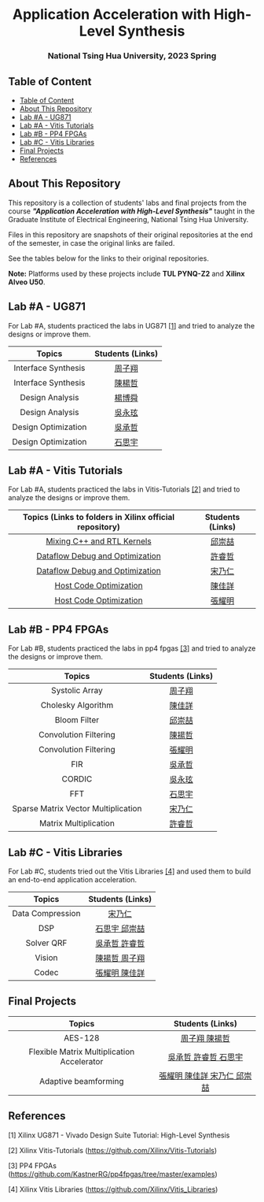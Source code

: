 <h1 align="center">Application Acceleration with High-Level Synthesis</h1>

<h3 align="center">National Tsing Hua University, 2023 Spring</h3>



## Table of Content

- [Table of Content](#table-of-content)
- [About This Repository](#about-this-repository)
- [Lab #A - UG871](#lab-a---ug871)
- [Lab #A - Vitis Tutorials](#lab-a---vitis-tutorials)
- [Lab #B - PP4 FPGAs](#lab-b---pp4-fpgas)
- [Lab #C - Vitis Libraries](#lab-c---vitis-libraries)
- [Final Projects](#final-projects)
- [References](#references)



## About This Repository

This repository is a collection of students' labs and final projects from the course ***"Application Acceleration with High-Level Synthesis"*** taught in the Graduate Institute of Electrical Engineering, National Tsing Hua University.

Files in this repository are snapshots of their original repositories at the end of the semester, in case the original links are failed. 

See the tables below for the links to their original repositories.

**Note:** Platforms used by these projects include **TUL PYNQ-Z2** and **Xilinx Alveo U50**.



## Lab #A - UG871

For Lab #A, students practiced the labs in UG871 [[1]](#[1]) and tried to analyze the designs or improve them.

|             Topics              |                       Students (Links)                       |
| :-----------------------------: | :----------------------------------------------------------: |
|       Interface Synthesis       |      [周子翔](https://github.com/ecoyukino/labA_InterfaceSynthesis)      |
|       Interface Synthesis       |      [陳楊哲](https://github.com/ZheChen-Bill/Interface_Synthesis)      |
|         Design Analysis         | [楊博舜](https://github.com/JasonYanggg/HLS) |
|         Design Analysis         | [吳永玹](https://github.com/Ri-chard-Wu/AAHLS-LabA) |
|       Design Optimization       |   [吳承哲](https://github.com/sssh311318/HLS_LAB_A)   |
|       Design Optimization       |   [石思宇](https://github.com/freud96/Design_Optimization)   |


## Lab #A - Vitis Tutorials

For Lab #A, students practiced the labs in Vitis-Tutorials [[2]](#[2]) and tried to analyze the designs or improve them.

|   Topics (Links to folders in Xilinx official repository)    |                       Students (Links)                       |
| :----------------------------------------------------------: | :----------------------------------------------------------: |
| [Mixing C++ and RTL Kernels](https://github.com/Xilinx/Vitis-Tutorials/tree/2021.2/Hardware_Acceleration/Feature_Tutorials/02-mixing-c-rtl-kernels) | [邱崇喆](https://github.com/ccontemplator/Vitis-mixed-c-rtl-kernel) |
| [Dataflow Debug and Optimization](https://github.com/Xilinx/Vitis-Tutorials/tree/2022.1/Hardware_Acceleration/Feature_Tutorials/03-dataflow_debug_and_optimization) |       [許睿哲](https://github.com/ray3210ray3210/2022HLS)        |
| [Dataflow Debug and Optimization](https://github.com/Xilinx/Vitis-Tutorials/tree/2022.1/Hardware_Acceleration/Feature_Tutorials/03-dataflow_debug_and_optimization) |       [宋乃仁](https://github.com/Barry-Sung/HLS_LABA_Dataflow-Debug-and-Optimization)        |
| [Host Code Optimization](https://github.com/jiaxianggg-chen/07-host-code-opt_V2.git) | [陳佳詳](https://github.com/yclin629/High-Level-Synthesis--Host-Memory-Access) |
| [Host Code Optimization](https://github.com/Xilinx/Vitis-Tutorials/tree/2022.1/Hardware_Acceleration/Design_Tutorials/07-host-code-opt) | [張耀明](https://github.com/s095339/LabA-host-code-optimization) |



## Lab #B - PP4 FPGAs

For Lab #B, students practiced the labs in pp4 fpgas [[3]](#[3]) and tried to analyze the designs or improve them.

|          Topics          |                       Students (Links)                       |
| :----------------------: | :----------------------------------------------------------: |
|      Systolic Array      |    [周子翔](https://github.com/ecoyukino/LAB_B_SystolicArray)     |
|    Cholesky Algorithm    |    [陳佳詳](https://github.com/jiaxianggg-chen/cholesky-algorithm)     |
|        Bloom Filter      |    [邱崇喆](https://github.com/ccontemplator/AAHlLS_Lab_B)     |
|  Convolution Filtering   |    [陳揚哲](https://github.com/ZheChen-Bill/convolution-filtering)     |
|  Convolution Filtering   |    [張耀明](https://github.com/s095339/LAB-B_Convolution_Filtering)     |
|           FIR            |    [吳承哲](https://github.com/sssh311318/Lab_B_FIR)     |
|          CORDIC          |    [吳永玹](https://github.com/SzuHsi/AAHLS_LabB_cordic)     |
|           FFT            |     [石思宇](https://github.com/freud96/LabB_fft)     |
|Sparse Matrix Vector Multiplication|     [宋乃仁](https://github.com/Barry-Sung/LAB_B)     |
|  Matrix Multiplication   | [許睿哲](https://github.com/ray3210ray3210/2022HLS) |

## Lab #C - Vitis Libraries

For Lab #C, students tried out the Vitis Libraries [[4]](#[4]) and used them to build an end-to-end application acceleration.

|          Topics          |                       Students (Links)                       |
| :----------------------: | :----------------------------------------------------------: |
|      Data Compression    |    [宋乃仁](https://github.com/Barry-Sung/LAB_C_data_compression) |
|            DSP           |    [石思宇 邱崇喆](https://github.com/ccontemplator/AAHLS_LAB_C)     |
|        Solver QRF        |    [吳承哲 許睿哲](https://github.com/sssh311318/Lab_C_solver_QRF)     |
|          Vision          |    [陳揚哲 周子翔](https://github.com/ZheChen-Bill/Vision)     |
|           Codec          |    [張耀明 陳佳詳](https://github.com/s095339/LABC-Codec)           |

## Final Projects

|          Topics          |                       Students (Links)                       |
| :----------------------: | :----------------------------------------------------------: |
|          AES-128         |    [周子翔 陳揚哲](https://github.com/ZheChen-Bill/HLS_FINAL) |
|  Flexible Matrix Multiplication Accelerator |    [吳承哲 許睿哲 石思宇](https://github.com/sssh311318/HLS_FinalProject)     |
|   Adaptive beamforming   |    [張耀明 陳佳詳 宋乃仁 邱崇喆](https://github.com/s095339/Adaptive_Beamforming/tree/ADD_INHOM)     |

## References

<a id="[1]">[1]</a> Xilinx UG871 - Vivado Design Suite Tutorial: High-Level Synthesis

<a id="[2]">[2]</a> Xilinx Vitis-Tutorials (https://github.com/Xilinx/Vitis-Tutorials)

<a id="[3]">[3]</a> PP4 FPGAs (https://github.com/KastnerRG/pp4fpgas/tree/master/examples)

<a id="[4]">[4]</a> Xilinx Vitis Libraries (https://github.com/Xilinx/Vitis_Libraries)
